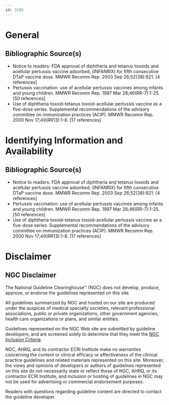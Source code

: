 ```yaml
---
id: 3288
---
```


# General

## Bibliographic Source(s)

- Notice to readers: FDA approval of diphtheria and tetanus toxoids and acellular pertussis vaccine adsorbed, (INFANRIX) for fifth consecutive DTaP vaccine dose. MMWR Recomm Rep. 2003 Sep 26;52(38):921. [4 references]
- Pertussis vaccination: use of acellular pertussis vaccines among infants and young children. MMWR Recomm Rep. 1997 Mar 28;46(RR-7):1-25. [50 references]
- Use of diphtheria toxoid-tetanus toxoid-acellular pertussis vaccine as a five-dose series. Supplemental recommendations of the advisory committee on immunization practices (ACIP). MMWR Recomm Rep. 2000 Nov 17;49(RR13):1-8. [17 references]

# Identifying Information and Availability

## Bibliographic Source(s)

- Notice to readers: FDA approval of diphtheria and tetanus toxoids and acellular pertussis vaccine adsorbed, (INFANRIX) for fifth consecutive DTaP vaccine dose. MMWR Recomm Rep. 2003 Sep 26;52(38):921. [4 references]
- Pertussis vaccination: use of acellular pertussis vaccines among infants and young children. MMWR Recomm Rep. 1997 Mar 28;46(RR-7):1-25. [50 references]
- Use of diphtheria toxoid-tetanus toxoid-acellular pertussis vaccine as a five-dose series. Supplemental recommendations of the advisory committee on immunization practices (ACIP). MMWR Recomm Rep. 2000 Nov 17;49(RR13):1-8. [17 references]

# Disclaimer

## NGC Disclaimer

The National Guideline Clearinghouse™ (NGC) does not develop, produce, approve, or endorse the guidelines represented on this site.

All guidelines summarized by NGC and hosted on our site are produced under the auspices of medical specialty societies, relevant professional associations, public or private organizations, other government agencies, health care organizations or plans, and similar entities.

Guidelines represented on the NGC Web site are submitted by guideline developers, and are screened solely to determine that they meet the [NGC Inclusion Criteria](/help-and-about/summaries/inclusion-criteria).

NGC, AHRQ, and its contractor ECRI Institute make no warranties concerning the content or clinical efficacy or effectiveness of the clinical practice guidelines and related materials represented on this site. Moreover, the views and opinions of developers or authors of guidelines represented on this site do not necessarily state or reflect those of NGC, AHRQ, or its contractor ECRI Institute, and inclusion or hosting of guidelines in NGC may not be used for advertising or commercial endorsement purposes.

Readers with questions regarding guideline content are directed to contact the guideline developer.

